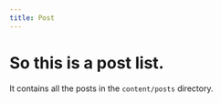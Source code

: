 ```yaml
---
title: Post
---
```


# So this is a post list.

It contains all the posts in the `content/posts` directory.


